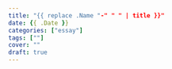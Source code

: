 ```yaml
---
title: "{{ replace .Name "-" " " | title }}"
date: {{ .Date }}
categories: ["essay"]
tags: [""]
cover: ""
draft: true
---
```


